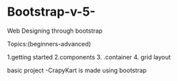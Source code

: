 # Bootstrap-v-5-
Web Designing through bootstrap

Topics:(beginners-advanced)

1.getting started
2.components
3. .container
4. grid layout

basic project -CrapyKart is made using bootstrap
